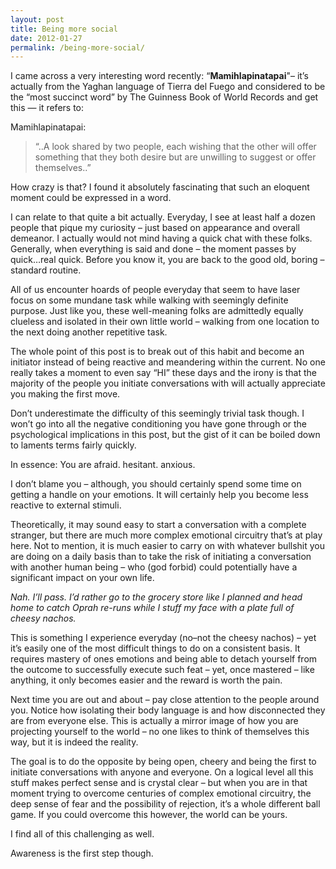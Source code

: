```yaml
---
layout: post
title: Being more social
date: 2012-01-27
permalink: /being-more-social/
---
```


I came across a very interesting word recently: “**Mamihlapinatapai**"– it’s actually from the Yaghan language of Tierra del Fuego and considered to be the “most succinct word” by The Guinness Book of World Records and get this — it refers to:

Mamihlapinatapai: 

> “..A look shared by two people, each wishing that the other will offer something that they both desire but are unwilling to suggest or offer themselves..”

How crazy is that? I found it absolutely fascinating that such an eloquent moment could be expressed in a word.

I can relate to that quite a bit actually. Everyday, I see at least half a dozen people that pique my curiosity – just based on appearance and overall demeanor. I actually would not mind having a quick chat with these folks. Generally, when everything is said and done – the moment passes by quick…real quick. Before you know it, you are back to the good old, boring – standard routine.

All of us encounter hoards of people everyday that seem to have laser focus on some mundane task while walking with seemingly definite purpose. Just like you, these well-meaning folks are admittedly equally clueless and isolated in their own little world – walking from one location to the next doing another repetitive task. 

The whole point of this post is to break out of this habit and become an initiator instead of being reactive and meandering within the current. No one really takes a moment to even say “HI” these days and  the irony is that the majority of the people you initiate conversations with will actually appreciate you making the first move.

Don’t underestimate the difficulty of this seemingly trivial task though. I won’t go into all the negative conditioning you have gone through or the psychological implications in this post, but the gist of it can be boiled down to laments terms fairly quickly.

In essence: You are afraid. hesitant. anxious. 

I don’t blame you – although, you should certainly spend some time on getting a handle on your emotions. It will certainly help you become less reactive to external stimuli.

Theoretically, it may sound easy to start a conversation with a complete stranger, but there are much more complex emotional circuitry that’s at play here. Not to mention, it is much easier to carry on with whatever bullshit you are doing on a daily basis than to take the risk of initiating a conversation with another human being – who (god forbid) could potentially have a significant impact on your own life.


*Nah. I’ll pass. I’d rather go to the grocery store like I planned and head home to catch Oprah re-runs while I stuff my face with a plate full of cheesy nachos.*


This is something I experience everyday (no–not the cheesy nachos) – yet it’s easily one of the most difficult things to do on a consistent basis. It requires mastery of ones emotions and being able to detach yourself from the outcome to successfully execute such feat – yet, once mastered – like anything, it only becomes easier and the reward is worth the pain.

Next time you are out and about – pay close attention to the people around you. Notice how isolating their body language is and how disconnected they are from everyone else. This is actually a mirror image of how you are projecting yourself to the world – no one likes to think of themselves this way, but it is indeed the reality. 

The goal is to do the opposite by being open, cheery and being the first to initiate conversations with anyone and everyone. On a logical level all this stuff makes perfect sense and is crystal clear – but when you are in that moment trying to overcome centuries of complex emotional circuitry, the deep sense of fear and the possibility of rejection, it’s a whole different ball game. If you could overcome this however, the world can be yours.

I find all of this challenging as well.

Awareness is the first step though.


